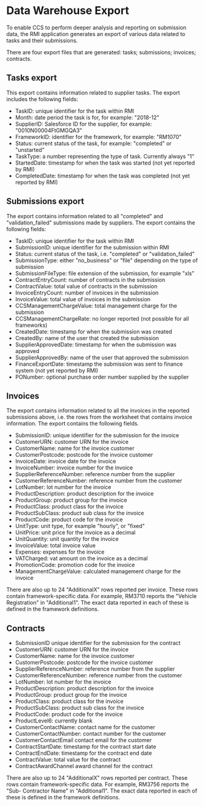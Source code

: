 # Data Warehouse Export

To enable CCS to perform deeper analysis and reporting on submission data, the
RMI application generates an export of various data related to tasks and their
submissions.

There are four export files that are generated: tasks; submissions; invoices;
contracts.

## Tasks export

This export contains information related to supplier tasks. The export
includes the following fields:

  - TaskID:         unique identifier for the task within RMI
  - Month:          date period the task is for, for example: "2018-12"
  - SupplierID:     Salesforce ID for the supplier, for example: "0010N00004FtGMGQA3"
  - FrameworkID:    identifier for the framework, for example: "RM1070"
  - Status:         current status of the task, for example: "completed" or "unstarted"
  - TaskType:       a number representing the type of task. Currently always "1"
  - StartedDate:    timestamp for when the task was started (not yet reported by RMI)
  - CompletedDate:  timestamp for when the task was completed (not yet reported by RMI)

## Submissions export

The export contains information related to all "completed" and
"validation_failed" submissions made by suppliers. The export contains the
following fields:

  - TaskID:                   unique identifier for the task within RMI
  - SubmissionID:             unique identifier for the submission within RMI
  - Status:                   current status of the task, i.e. "completed" or "validation_failed"
  - SubmissionType:           either "no_business" or "file" depending on the type of submission
  - SubmissionFileType:       file extension of the submission, for example "xls"
  - ContractEntryCount:       number of contracts in the submission
  - ContractValue:            total value of contracts in the submission
  - InvoiceEntryCount:        number of invoices in the submission
  - InvoiceValue:             total value of invoices in the submission
  - CCSManagementChargeValue: total management charge for the submission
  - CCSManagementChargeRate:  no longer reported (not possible for all frameworks)
  - CreatedDate:              timestamp for when the submission was created
  - CreatedBy:                name of the user that created the submission
  - SupplierApprovedDate:     timestamp for when the submission was approved
  - SupplierApprovedBy:       name of the user that approved the submission
  - FinanceExportDate:        timestamp the submission was sent to finance system (not yet reported by RMI)
  - PONumber:                 optional purchase order number supplied by the supplier

## Invoices

The export contains information related to all the invoices in the reported
submissions above, i.e. the rows from the worksheet that contains invoice
information. The export contains the following fields.

  - SubmissionID:             unique identifier for the submission for the invoice
  - CustomerURN:              customer URN for the invoice
  - CustomerName:             name for the invoice customer
  - CustomerPostcode:         postcode for the invoice customer
  - InvoiceDate:              invoice date for the invoice
  - InvoiceNumber:            invoice number for the invoice
  - SupplierReferenceNumber:  reference number from the supplier
  - CustomerReferenceNumber:  reference number from the customer
  - LotNumber:                lot number for the invoice
  - ProductDescription:       product description for the invoice
  - ProductGroup:             product group for the invoice
  - ProductClass:             product class for the invoice
  - ProductSubClass:          product sub class for the invoice
  - ProductCode:              product code for the invoice
  - UnitType:                 unit type, for example "hourly", or "fixed"
  - UnitPrice:                unit price for the invoice as a decimal
  - UnitQuantity:             unit quantity for the invoice
  - InvoiceValue:             total invoice value
  - Expenses:                 expenses for the invoice
  - VATCharged:               vat amount on the invoice as a decimal
  - PromotionCode:            promotion code for the invoice
  - ManagementChargeValue:    calculated management charge for the invoice

There are also up to 24 "AdditionalX" rows reported per invoice. These rows
contain framework-specific data. For example, RM3710 reports the "Vehicle
Registration" in "Additional1". The exact data reported in each of these is
defined in the framework definitions.

## Contracts

  - SubmissionID              unique identifier for the submission for the contract
  - CustomerURN:              customer URN for the invoice
  - CustomerName:             name for the invoice customer
  - CustomerPostcode:         postcode for the invoice customer
  - SupplierReferenceNumber:  reference number from the supplier
  - CustomerReferenceNumber:  reference number from the customer
  - LotNumber:                lot number for the invoice
  - ProductDescription:       product description for the invoice
  - ProductGroup:             product group for the invoice
  - ProductClass:             product class for the invoice
  - ProductSubClass:          product sub class for the invoice
  - ProductCode:              product code for the invoice
  - ProductLevel6:            currently blank
  - CustomerContactName:      contact name for the customer
  - CustomerContactNumber:    contact number for the customer
  - CustomerContactEmail      contact email for the customer
  - ContractStartDate:        timestamp for the contract start date
  - ContractEndDate:          timestamp for the contract end date
  - ContractValue:            total value for the contract
  - ContractAwardChannel      award channel for the contract

There are also up to 24 "AdditionalX" rows reported per contract. These rows
contain framework-specific data. For example, RM3756 reports the "Sub-
Contractor Name" in "Additional1". The exact data reported in each of these is
defined in the framework definitions.
